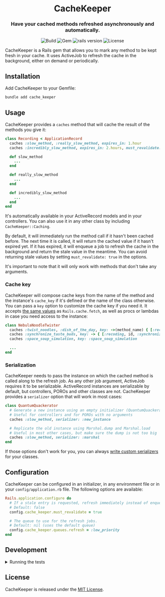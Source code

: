 <h1 align="center">
  CacheKeeper
  <br>
</h1>

<h3 align="center">Have your cached methods refreshed asynchronously and automatically.</h3>

<p align="center">
  <img alt="Build" src="https://img.shields.io/github/actions/workflow/status/martinzamuner/cache_keeper/ci.yml?branch=main">
  <img alt="Gem" src="https://img.shields.io/gem/v/cache_keeper">
  <img alt="rails version" src="https://img.shields.io/badge/rails-%3E%3D%206.1.0-informational">
  <img alt="License" src="https://img.shields.io/github/license/martinzamuner/cache_keeper">
</p>

CacheKeeper is a Rails gem that allows you to mark any method to be kept fresh in your cache. It uses ActiveJob to refresh the cache in the background, either on demand or periodically.


## Installation

Add CacheKeeper to your Gemfile:

```sh
bundle add cache_keeper
```


## Usage

CacheKeeper provides a `caches` method that will cache the result of the methods you give it:

```ruby
class Recording < ApplicationRecord
  caches :slow_method, :really_slow_method, expires_in: 1.hour
  caches :incredibly_slow_method, expires_in: 2.hours, must_revalidate: true

  def slow_method
    ...
  end

  def really_slow_method
    ...
  end

  def incredibly_slow_method
    ...
  end
end
```

It's automatically available in your ActiveRecord models and in your controllers. You can also use it in any other class by including `CacheKeeper::Caching`.

By default, it will immediately run the method call if it hasn't been cached before. The next time it is called, it will return the cached value if it hasn't expired yet. If it has expired, it will enqueue a job to refresh the cache in the background and return the stale value in the meantime. You can avoid returning stale values by setting `must_revalidate: true` in the options.

It's important to note that it will only work with methods that don't take any arguments.

### Cache key

CacheKeeper will compose cache keys from the name of the method and the instance's `cache_key` if it's defined or the name of the class otherwise. You can pass a `key` option to customize the cache key if you need it. It accepts [the same values](https://guides.rubyonrails.org/caching_with_rails.html#cache-keys) as `Rails.cache.fetch`, as well as procs or lambdas in case you need access to the instance:

```ruby
class NebulaNoodleTwister
  caches :twist_noodles, :dish_of_the_day, key: ->(method_name) { [:recoding, id, method_name] }
  caches :synchronize_taste_buds, key: -> { [:recoding, id, :synchronize_taste_buds] }
  caches :space_soup_simulation, key: :space_soup_simulation

  ...
end
```

### Serialization

CacheKeeper needs to pass the instance on which the cached method is called along to the refresh job. As any other job argument, ActiveJob requires it to be serializable. ActiveRecord instances are serializable by default, but controllers, POROs and other classes are not. CacheKeeper provides a `serializer` option that will work in most cases:

```ruby
class QuantumQuackerator
  # Generate a new instance using an empty initializer (QuantumQuackerator.new)
  # Useful for controllers and for POROs with no arguments
  caches :slow_method, serializer: :new_instance

  # Replicate the old instance using Marshal.dump and Marshal.load
  # Useful in most other cases, but make sure the dump is not too big
  caches :slow_method, serializer: :marshal
end
```

If those options don't work for you, you can always [write custom serializers](https://guides.rubyonrails.org/active_job_basics.html#serializers) for your classes.


## Configuration

CacheKeeper can be configured in an initializer, in any environment file or in your `config/application.rb` file. The following options are available:

```ruby
Rails.application.configure do
  # If a stale entry is requested, refresh immediately instead of enqueuing a refresh job.
  # Default: false
  config.cache_keeper.must_revalidate = true

  # The queue to use for the refresh jobs.
  # Default: nil (uses the default queue)
  config.cache_keeper.queues.refresh = :low_priority
end
```


## Development

<details>
  <summary>Running the tests</summary><br>

  - You can run the whole suite with `./bin/test test/**/*_test.rb`
</details>


## License

CacheKeeper is released under the [MIT License](https://opensource.org/licenses/MIT).
